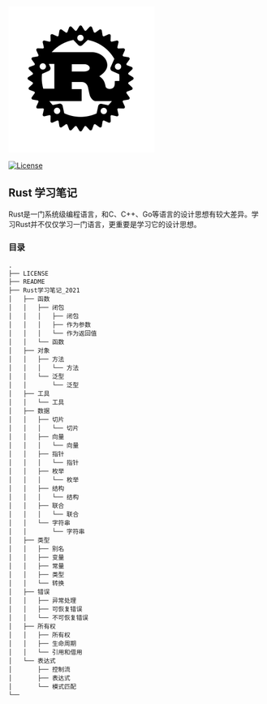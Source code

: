 ![Rust学习笔记](./rust.svg)

[![License](https://img.shields.io/npm/l/heroicons.svg)](https://github.com/xuesongbj/Rust-Notes/blob/main/LICENSE)


## Rust 学习笔记

Rust是一门系统级编程语言，和C、C++、Go等语言的设计思想有较大差异。学习Rust并不仅仅学习一门语言，更重要是学习它的设计思想。

### 目录

```
.
├── LICENSE
├── README
├── Rust学习笔记_2021
│   ├── 函数
│   │   ├── 闭包
│   │   │   ├── 闭包
│   │   │   ├── 作为参数
│   │   │   └── 作为返回值
│   │   └── 函数
│   ├── 对象
│   │   ├── 方法
│   │   │   └── 方法
│   │   └── 泛型
│   │       └── 泛型
│   ├── 工具
│   │   └── 工具
│   ├── 数据
│   │   ├── 切片
│   │   │   └── 切片
│   │   ├── 向量
│   │   │   └── 向量
│   │   ├── 指针
│   │   │   └── 指针
│   │   ├── 枚举
│   │   │   └── 枚举
│   │   ├── 结构
│   │   │   └── 结构
│   │   ├── 联合
│   │   │   └── 联合
│   │   └── 字符串
│   │       └── 字符串
│   ├── 类型
│   │   ├── 别名
│   │   ├── 变量
│   │   ├── 常量
│   │   ├── 类型
│   │   └── 转换
│   ├── 错误
│   │   ├── 异常处理
│   │   ├── 可恢复错误
│   │   └── 不可恢复错误
│   ├── 所有权
│   │   ├── 所有权
│   │   ├── 生命周期
│   │   └── 引用和借用
│   └── 表达式
│       ├── 控制流
│       ├── 表达式
│       └── 模式匹配
└──
```